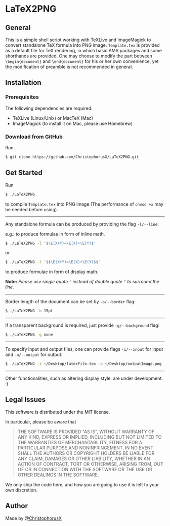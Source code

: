 # LaTeX2PNG

## General

This is a simple shell script working with TeXLive and ImageMagick to convert standalone TeX formula into PNG image. `Template.tex` is provided as a default file for TeX rendering, in which basic AMS packages and some shorthands are provided. One may choose to modify the part between `\begin{document}` and `\end{document}` for his or her own convenience, yet the modification of preamble is not recommended in general.

## Installation

### Prerequisites

The following dependencies are required:

- TeXLive (Linux/Unix) or MacTeX (Mac)
- ImageMagick (to install it on Mac, please use Homebrew)

### Download from GitHub

Run

```bash
$ git clone https://github.com/ChristophorusX/LaTeX2PNG.git
```

## Get Started

Run

```bash
$ ./LaTeX2PNG
```

to compile `Template.tex` into PNG image (The performance of `chmod +x` may be needed before using).

---

Any standalone formula can be produced by providing the flag `-l/--line`:

e.g.: to produce formulae in form of inline math.

```bash
$ ./LaTeX2PNG -l '$\E(X+Y)=\E(X)+\E(Y)$'
```

or

```bash
$ ./LaTeX2PNG -l '$$\E(X+Y)=\E(X)+\E(Y)$$'
```

to produce formulae in form of display math.

**Note:** *Please use single quote `'` instead of double quote `"` to surround the line.*

---

Border length of the document can be set by `-b/--border` flag:

```bash
$ ./LaTeX2PNG -b 15pt
```

---

If a transparent background is required, just provide `-g/--background` flag:

```bash
$ ./LaTeX2PNG -g none
```

---

To specify input and output files, one can provide flags `-i/--input` for input and `-o/--output` for output:

```bash
$ ./LaTeX2PNG -i ~/Desktop/latexFile.tex -o ~/Desktop/outputImage.png
```

---

Other functionalities, such as altering display style, are under development. :)

## Legal Issues

This software is distributed under the MIT license.

In particular, please be aware that

> THE SOFTWARE IS PROVIDED "AS IS", WITHOUT WARRANTY OF ANY KIND, EXPRESS OR IMPLIED, INCLUDING BUT NOT LIMITED TO THE WARRANTIES OF MERCHANTABILITY, FITNESS FOR A PARTICULAR PURPOSE AND NONINFRINGEMENT. IN NO EVENT SHALL THE AUTHORS OR COPYRIGHT HOLDERS BE LIABLE FOR ANY CLAIM, DAMAGES OR OTHER LIABILITY, WHETHER IN AN ACTION OF CONTRACT, TORT OR OTHERWISE, ARISING FROM, OUT OF OR IN CONNECTION WITH THE SOFTWARE OR THE USE OR OTHER DEALINGS IN THE SOFTWARE.

We only ship the code here, and how you are going to use it is left to your own discretion.

## Author

Made by [@ChristophorusX](https://github.com/ChristophorusX)
